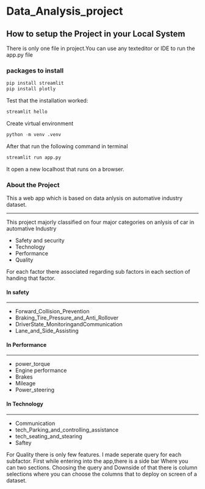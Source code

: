 # Data_Analysis_project
## How to setup the Project in your Local System
There is only one file in project.You can use any texteditor or IDE to run the app.py file
### packages to install
```python
pip install streamlit
pip install plotly
```
Test that the installation worked:
```python
streamlit hello
```
Create virtual environment 
```python
python -m venv .venv
```
After that run the following command in terminal
```python
streamlit run app.py
```
It open a new localhost that runs on a browser.

### About the Project
This a web app which is based on data anlysis on automative industry dataset.
***
This project majorly classified on four major categories on anlysis of car in automative Industry
* Safety and security
* Technology
* Performance
* Quality

For each factor there associated regarding sub factors in each section of handing that factor.
#### In safety
***
* Forward_Collision_Prevention
* Braking_Tire_Pressure_and_Anti_Rollover
* DriverState_MonitoringandCommunication
* Lane_and_Side_Assisting

#### In Performance
***
* power_torque
* Engine performance
* Brakes
* Mileage
* Power_steering

#### In Technology
***
* Communication
* tech_Parking_and_controlling_assistance
* tech_seating_and_stearing
* Saftey

For Quality there is only few features.
I made seperate query for each subfactor.
First while entering into the app,there is a side bar Where you can two sections.
Choosing the query and Downside of that there is column selections where you can choose the columns that to deploy on screen of a dataset.





